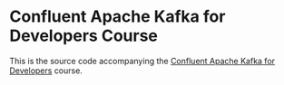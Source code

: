 # Confluent Apache Kafka for Developers Course

This is the source code accompanying the [Confluent Apache Kafka for Developers](https://github.com/confluentinc/training-developer) course.
